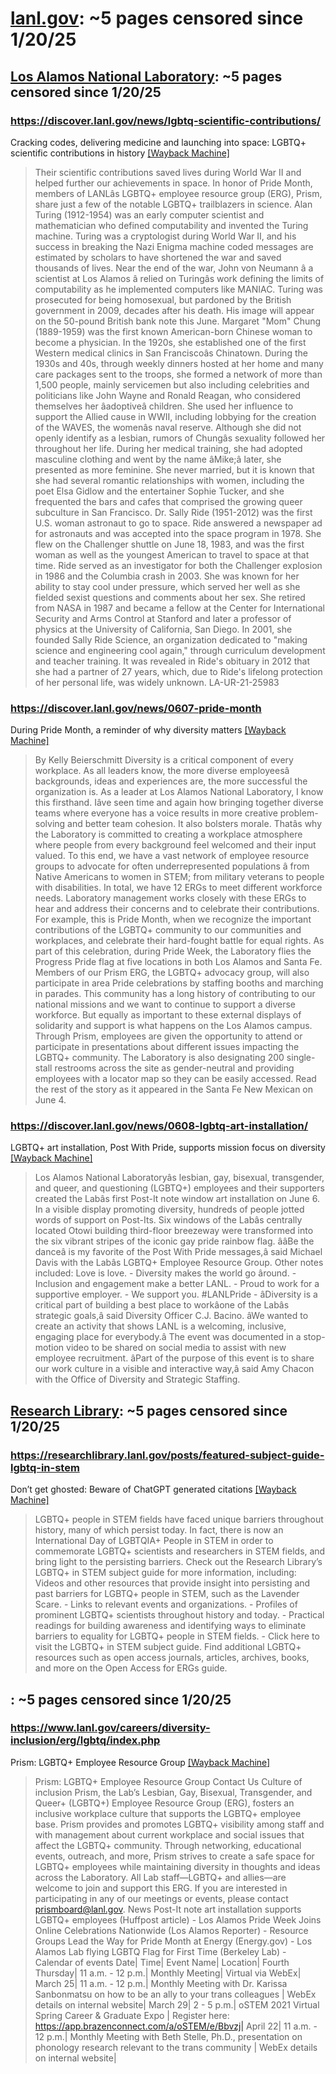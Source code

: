 



# [lanl.gov](lanl.gov): ~5 pages censored since 1/20/25

## [Los Alamos National Laboratory](discover.lanl.gov): ~5 pages censored since 1/20/25

### https://discover.lanl.gov/news/lgbtq-scientific-contributions/


Cracking codes, delivering medicine and launching into space: LGBTQ+ scientific contributions in history [[Wayback Machine]](https://web.archive.org/web/20240000000000*/https://discover.lanl.gov/news/lgbtq-scientific-contributions/)

> Their scientific contributions saved lives during World War II and helped further our achievements in space. In honor of Pride Month, members of LANLâs LGBTQ+ employee resource group (ERG), Prism, share just a few of the notable LGBTQ+ trailblazers in science. Alan Turing (1912-1954) was an early computer scientist and mathematician who defined computability and invented the Turing machine. Turing was a cryptologist during World War II, and his success in breaking the Nazi Enigma machine coded messages are estimated by scholars to have shortened the war and saved thousands of lives. Near the end of the war, John von Neumann â a scientist at Los Alamos â relied on Turingâs work defining the limits of computability as he implemented computers like MANIAC. Turing was prosecuted for being homosexual, but pardoned by the British government in 2009, decades after his death. His image will appear on the 50-pound British bank note this June. Margaret "Mom" Chung (1889-1959) was the first known American-born Chinese woman to become a physician. In the 1920s, she established one of the first Western medical clinics in San Franciscoâs Chinatown. During the 1930s and 40s, through weekly dinners hosted at her home and many care packages sent to the troops, she formed a network of more than 1,500 people, mainly servicemen but also including celebrities and politicians like John Wayne and Ronald Reagan, who considered themselves her âadoptiveâ children. She used her influence to support the Allied cause in WWII, including lobbying for the creation of the WAVES, the womenâs naval reserve. Although she did not openly identify as a lesbian, rumors of Chungâs sexuality followed her throughout her life. During her medical training, she had adopted masculine clothing and went by the name âMike;â later, she presented as more feminine. She never married, but it is known that she had several romantic relationships with women, including the poet Elsa Gidlow and the entertainer Sophie Tucker, and she frequented the bars and cafes that comprised the growing queer subculture in San Francisco. Dr. Sally Ride (1951-2012) was the first U.S. woman astronaut to go to space. Ride answered a newspaper ad for astronauts and was accepted into the space program in 1978. She flew on the Challenger shuttle on June 18, 1983, and was the first woman as well as the youngest American to travel to space at that time. Ride served as an investigator for both the Challenger explosion in 1986 and the Columbia crash in 2003. She was known for her ability to stay cool under pressure, which served her well as she fielded sexist questions and comments about her sex. She retired from NASA in 1987 and became a fellow at the Center for International Security and Arms Control at Stanford and later a professor of physics at the University of California, San Diego. In 2001, she founded Sally Ride Science, an organization dedicated to "making science and engineering cool again," through curriculum development and teacher training. It was revealed in Ride's obituary in 2012 that she had a partner of 27 years, which, due to Ride's lifelong protection of her personal life, was widely unknown. LA-UR-21-25983
### https://discover.lanl.gov/news/0607-pride-month


During Pride Month, a reminder of why diversity matters [[Wayback Machine]](https://web.archive.org/web/20240000000000*/https://discover.lanl.gov/news/0607-pride-month)

> By Kelly Beierschmitt Diversity is a critical component of every workplace. As all leaders know, the more diverse employeesâ backgrounds, ideas and experiences are, the more successful the organization is. As a leader at Los Alamos National Laboratory, I know this firsthand. Iâve seen time and again how bringing together diverse teams where everyone has a voice results in more creative problem-solving and better team cohesion. It also bolsters morale. Thatâs why the Laboratory is committed to creating a workplace atmosphere where people from every background feel welcomed and their input valued. To this end, we have a vast network of employee resource groups to advocate for often underrepresented populations â from Native Americans to women in STEM; from military veterans to people with disabilities. In total, we have 12 ERGs to meet different workforce needs. Laboratory management works closely with these ERGs to hear and address their concerns and to celebrate their contributions. For example, this is Pride Month, when we recognize the important contributions of the LGBTQ+ community to our communities and workplaces, and celebrate their hard-fought battle for equal rights. As part of this celebration, during Pride Week, the Laboratory flies the Progress Pride flag at five locations in both Los Alamos and Santa Fe. Members of our Prism ERG, the LGBTQ+ advocacy group, will also participate in area Pride celebrations by staffing booths and marching in parades. This community has a long history of contributing to our national missions and we want to continue to support a diverse workforce. But equally as important to these external displays of solidarity and support is what happens on the Los Alamos campus. Through Prism, employees are given the opportunity to attend or participate in presentations about different issues impacting the LGBTQ+ community. The Laboratory is also designating 200 single-stall restrooms across the site as gender-neutral and providing employees with a locator map so they can be easily accessed. Read the rest of the story as it appeared in the Santa Fe New Mexican on June 4.
### https://discover.lanl.gov/news/0608-lgbtq-art-installation/


LGBTQ+ art installation, Post With Pride, supports mission focus on diversity [[Wayback Machine]](https://web.archive.org/web/20240000000000*/https://discover.lanl.gov/news/0608-lgbtq-art-installation/)

> Los Alamos National Laboratoryâs lesbian, gay, bisexual, transgender, and queer, and questioning (LGBTQ+) employees and their supporters created the Labâs first Post-It note window art installation on June 6. In a visible display promoting diversity, hundreds of people jotted words of support on Post-Its. Six windows of the Labâs centrally located Otowi building third-floor breezeway were transformed into the six vibrant stripes of the iconic gay pride rainbow flag. ââBe the danceâ is my favorite of the Post With Pride messages,â said Michael Davis with the Labâs LGBTQ+ Employee Resource Group. Other notes included: Love is love. - Diversity makes the world go âround. - Inclusion and engagement make a better LANL. - Proud to work for a supportive employer. - We support you. #LANLPride - âDiversity is a critical part of building a best place to workâone of the Labâs strategic goals,â said Diversity Officer C.J. Bacino. âWe wanted to create an activity that shows LANL is a welcoming, inclusive, engaging place for everybody.â The event was documented in a stop-motion video to be shared on social media to assist with new employee recruitment. âPart of the purpose of this event is to share our work culture in a visible and interactive way,â said Amy Chacon with the Office of Diversity and Strategic Staffing.
## [Research Library](researchlibrary.lanl.gov): ~5 pages censored since 1/20/25

### https://researchlibrary.lanl.gov/posts/featured-subject-guide-lgbtq-in-stem


Don’t get ghosted: Beware of ChatGPT generated citations [[Wayback Machine]](https://web.archive.org/web/20240000000000*/https://researchlibrary.lanl.gov/posts/featured-subject-guide-lgbtq-in-stem)

> LGBTQ+ people in STEM fields have faced unique barriers throughout history, many of which persist today. In fact, there is now an International Day of LGBTQIA+ People in STEM in order to commemorate LGBTQ+ scientists and researchers in STEM fields, and bring light to the persisting barriers. Check out the Research Library’s LGBTQ+ in STEM subject guide for more information, including: Videos and other resources that provide insight into persisting and past barriers for LGBTQ+ people in STEM, such as the Lavender Scare. - Links to relevant events and organizations. - Profiles of prominent LGBTQ+ scientists throughout history and today. - Practical readings for building awareness and identifying ways to eliminate barriers to equality for LGBTQ+ people in STEM fields. - Click here to visit the LGBTQ+ in STEM subject guide. Find additional LGBTQ+ resources such as open access journals, articles, archives, books, and more on the Open Access for ERGs guide.
## [](www.lanl.gov): ~5 pages censored since 1/20/25

### https://www.lanl.gov/careers/diversity-inclusion/erg/lgbtq/index.php


Prism: LGBTQ+ Employee Resource Group [[Wayback Machine]](https://web.archive.org/web/20240000000000*/https://www.lanl.gov/careers/diversity-inclusion/erg/lgbtq/index.php)

> Prism: LGBTQ+ Employee Resource Group Contact Us Culture of inclusion Prism, the Lab’s Lesbian, Gay, Bisexual, Transgender, and Queer+ (LGBTQ+) Employee Resource Group (ERG), fosters an inclusive workplace culture that supports the LGBTQ+ employee base. Prism provides and promotes LGBTQ+ visibility among staff and with management about current workplace and social issues that affect the LGBTQ+ community. Through networking, educational events, outreach, and more, Prism strives to create a safe space for LGBTQ+ employees while maintaining diversity in thoughts and ideas across the Laboratory. All Lab staff—LGBTQ+ and allies—are welcome to join and support this ERG. If you are interested in participating in any of our meetings or events, please contact prismboard@lanl.gov. News Post-It note art installation supports LGBTQ+ employees (Huffpost article) - Los Alamos Pride Week Joins Online Celebrations Nationwide (Los Alamos Reporter) - Resource Groups Lead the Way for Pride Month at Energy (Energy.gov) - Los Alamos Lab flying LGBTQ Flag for First Time (Berkeley Lab) - Calendar of events Date| Time| Event Name| Location| Fourth Thursday| 11 a.m. - 12 p.m.| Monthly Meeting| Virtual via WebEx| March 25| 11 a.m. - 12 p.m.| Monthly Meeting with Dr. Karissa Sanbonmatsu on how to be an ally to your trans colleagues | WebEx details on internal website| March 29| 2 - 5 p.m.| oSTEM 2021 Virtual Spring Career & Graduate Expo | Register here: https://app.brazenconnect.com/a/oSTEM/e/Bbvzj| April 22| 11 a.m. - 12 p.m.| Monthly Meeting with Beth Stelle, Ph.D., presentation on phonology research relevant to the trans community | WebEx details on internal website|